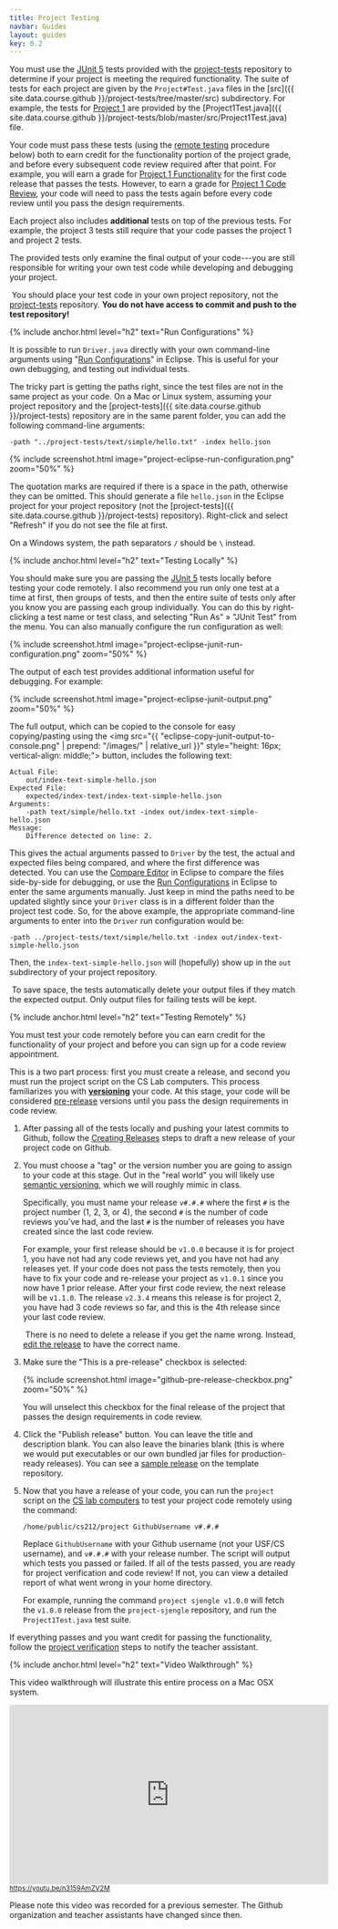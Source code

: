 ```yaml
---
title: Project Testing
navbar: Guides
layout: guides
key: 0.2
---
```


You must use the [JUnit 5](https://junit.org/junit5/) tests provided with the [project-tests](https://github.com/usf-cs212-fall2018/project-tests) repository to determine if your project is meeting the required functionality. The suite of tests for each project are given by the `Project#Test.java` files in the [src]({{ site.data.course.github }}/project-tests/tree/master/src) subdirectory. For example, the tests for [Project 1](project-1.html) are provided by the [Project1Test.java]({{ site.data.course.github }}/project-tests/blob/master/src/Project1Test.java) file.

Your code must pass these tests (using the [remote testing](#testing-remotely) procedure below) both to earn credit for the functionality portion of the project grade, and before every subsequent code review required after that point. For example, you will earn a grade for [Project 1 Functionality](https://usfca.instructure.com/courses/1582958/assignments/6818588) for the first code release that passes the tests. However, to earn a grade for [Project 1 Code Review](https://usfca.instructure.com/courses/1582958/assignments/6818760), your code will need to pass the tests again before every code review until you pass the design requirements.

Each project also includes **additional** tests on top of the previous tests. For example, the project 3 tests still require that your code passes the project 1 and project 2 tests.

The provided tests only examine the final output of your code---you are still responsible for writing your own test code while developing and debugging your project.

<article class="message is-warning">
  <div class="message-body">
    <i class="fas fa-exclamation-triangle"></i>&nbsp;You should place your test code in your own project repository, not the <a href="{{ site.data.course.github }}/project-tests">project-tests</a> repository. <strong>You do not have access to commit and push to the test repository!</strong>
  </div>
</article>

{% include anchor.html level="h2" text="Run Configurations" %}

It is possible to run `Driver.java` directly with your own command-line arguments using "[Run Configurations](http://help.eclipse.org/2018-12/topic/org.eclipse.jdt.doc.user/tasks/tasks-java-local-configuration.htm)" in Eclipse. This is useful for your own debugging, and testing out individual tests.

The tricky part is getting the paths right, since the test files are not in the same project as your code. On a Mac or Linux system, assuming your project repository and the [project-tests]({{ site.data.course.github }}/project-tests) repository are in the same parent folder, you can add the following command-line arguments:

```
-path "../project-tests/text/simple/hello.txt" -index hello.json
```

{% include screenshot.html image="project-eclipse-run-configuration.png" zoom="50%" %}

The quotation marks are required if there is a space in the path, otherwise they can be omitted. This should generate a file `hello.json` in the Eclipse project for your project repository (not the [project-tests]({{ site.data.course.github }}/project-tests) repository). Right-click and select "Refresh" if you do not see the file at first.

On a Windows system, the path separators `/` should be `\` instead.

{% include anchor.html level="h2" text="Testing Locally" %}

You should make sure you are passing the [JUnit 5](https://junit.org/junit5/) tests locally before testing your code remotely. I also recommend you run only one test at a time at first, then groups of tests, and then the entire suite of tests only after you know you are passing each group individually. You can do this by right-clicking a test name or test class, and selecting "Run As" &raquo; "JUnit Test" from the menu. You can also manually configure the run configuration as well:

{% include screenshot.html image="project-eclipse-junit-run-configuration.png" zoom="50%" %}

The output of each test provides additional information useful for debugging. For example:

{% include screenshot.html image="project-eclipse-junit-output.png" zoom="50%" %}

The full output, which can be copied to the console for easy copying/pasting using the <img src="{{ "eclipse-copy-junit-output-to-console.png" | prepend: "/images/" | relative_url }}" style="height: 16px; vertical-align: middle;"> button, includes the following text:

```
Actual File:
    out/index-text-simple-hello.json
Expected File:
    expected/index-text/index-text-simple-hello.json
Arguments:
    -path text/simple/hello.txt -index out/index-text-simple-hello.json
Message:
    Difference detected on line: 2.
```

This gives the actual arguments passed to `Driver` by the test, the actual and expected files being compared, and where the first difference was detected. You can use the [Compare Editor](http://help.eclipse.org/2018-12/topic/org.eclipse.platform.doc.user/reference/ref-25.htm?cp=0_4_4_1_2) in Eclipse to compare the files side-by-side for debugging, or use the [Run Configurations](#run-configurations) in Eclipse to enter the same arguments manually. Just keep in mind the paths need to be updated slightly since your `Driver` class is in a different folder than the project test code. So, for the above example, the appropriate command-line arguments to enter into the `Driver` run configuration would be:

```
-path ../project-tests/text/simple/hello.txt -index out/index-text-simple-hello.json
```

Then, the `index-text-simple-hello.json` will (hopefully) show up in the `out` subdirectory of your project repository.

<article class="message is-warning">
  <div class="message-body">
    <i class="fas fa-exclamation-triangle"></i>&nbsp;To save space, the tests automatically delete your output files if they match the expected output. Only output files for failing tests will be kept.
  </div>
</article>

{% include anchor.html level="h2" text="Testing Remotely" %}

You must test your code remotely before you can earn credit for the functionality of your project and before you can sign up for a code review appointment.

This is a two part process: first you must create a release, and second you must run the project script on the CS Lab computers. This process familiarizes you with [**versioning**](https://en.wikipedia.org/wiki/Software_versioning) your code. At this stage, your code will be considered [pre-release](https://en.wikipedia.org/wiki/Software_versioning#Pre-release_versions) versions until you pass the design requirements in code review.

1. After passing all of the tests locally and pushing your latest commits to Github, follow the [Creating Releases](https://help.github.com/articles/creating-releases/) steps to draft a new release of your project code on Github.

2. You must choose a "tag" or the version number you are going to assign to your code at this stage. Out in the "real world" you will likely use [semantic versioning](https://semver.org/), which we will roughly mimic in class.

    Specifically, you must name your release `v#.#.#` where the first `#` is the project number (1, 2, 3, or 4), the second `#` is the number of code reviews you've had, and the last `#` is the number of releases you have created since the last code review.

    For example, your first release should be `v1.0.0` because it is for project 1, you have not had any code reviews yet, and you have not had any releases yet. If your code does not pass the tests remotely, then you have to fix your code and re-release your project as `v1.0.1` since you now have 1 prior release. After your first code review, the next release will be `v1.1.0`. The release `v2.3.4` means this release is for project 2, you have had 3 code reviews so far, and this is the 4th release since your last code review.

    <p><article class="message is-info">
      <div class="message-body">
        <i class="fas fa-info-circle"></i>&nbsp;There is no need to delete a release if you get the name wrong. Instead, <a href="https://help.github.com/articles/editing-and-deleting-releases/">edit the release</a> to have the correct name.
      </div>
    </article></p>

3. Make sure the "This is a pre-release" checkbox is selected:

    {% include screenshot.html image="github-pre-release-checkbox.png" zoom="50%" %}

    You will unselect this checkbox for the final release of the project that passes the design requirements in code review.

4. Click the "Publish release" button. You can leave the title and description blank. You can also leave the binaries blank (this is where we would put executables or our own bundled jar files for production-ready releases). You can see a [sample release](https://github.com/usf-cs212-spring2019/template-project/releases/tag/v1.0.0) on the template repository.

5. Now that you have a release of your code, you can run the `project` script on the [CS lab computers](/guides/general/using-cs-lab-computers.html) to test your project code remotely using the command:

    ```
    /home/public/cs212/project GithubUsername v#.#.#
    ```

    Replace `GithubUsername` with your Github username (not your USF/CS username), and `v#.#.#` with your release number. The script will output which tests you passed or failed. If all of the tests passed, you are ready for project verification and code review! If not, you can view a detailed report of what went wrong in your home directory.

    For example, running the command `project sjengle v1.0.0` will fetch the `v1.0.0` release from the `project-sjengle` repository, and run the `Project1Test.java` test suite.


If everything passes and you want credit for passing the functionality, follow the [project verification](project-verification.html) steps to notify the teacher assistant.

{% include anchor.html level="h2" text="Video Walkthrough" %}

<p>This video walkthrough will illustrate this entire process on a Mac OSX system.</p>

<div>
  <iframe width="560" height="315" src="https://www.youtube.com/embed/n3159AmZV2M?rel=0" frameborder="0" allow="autoplay; encrypted-media" allowfullscreen></iframe>
  <br/>
  <small><a href="https://youtu.be/n3159AmZV2M"><i class="fab fa-youtube"></i> https://youtu.be/n3159AmZV2M</a></small>
</div>

<p>Please note this video was recorded for a previous semester. The Github organization and teacher assistants have changed since then.</p>

